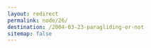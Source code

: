 ```yaml
---
layout: redirect
permalink: node/26/
destination: /2004-03-23-paragliding-or-not
sitemap: false
---
```

